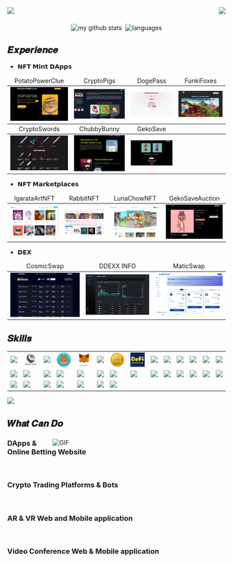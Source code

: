 <img align="left" src="https://visitor-badge.laobi.icu/badge?page_id=alexandercrypto.alexandercrypto" />
<img align="right" src="https://img.shields.io/github/followers/alexandercrypto?label=Follow&style=social" />
<h1 align="center"></h1>

<p align="center">
    <img src="https://github-readme-stats.vercel.app/api?username=alexandercrypto&show_icons=true&theme=tokyonight&include_all_commits=true&count_private=true" alt="my github stats" width="420"/>&nbsp;&nbsp;<img src="https://github-readme-stats.vercel.app/api/top-langs/?username=alexandercrypto&layout=compact&theme=tokyonight&include_all_commits=true&count_private=true" alt="languages" height="165">
</p>

<!-- <p align="center">
  <img align="center" src="https://github.com/alexandercrypto/alexandercrypto/blob/master/logo.png?raw=true" style = "width: -webkit-fill-available;"/>
</p> -->

## 𝑬𝒙𝒑𝒆𝒓𝒊𝒆𝒏𝒄𝒆
- 𝗡𝗙𝗧 𝗠𝗶𝗻𝘁 𝗗𝗔𝗽𝗽𝘀
<table>
    <thead align="center">
        <tr>
            <td>PotatoPowerClue</td>
            <td>CryptoPigs</td>
            <td>DogePass</td>
            <td>FunkiFoxes</td>
        </tr>
    </thead>
    <tr>
        <td>
            <a href="https://mint.potatopower.club/">
                <img src="https://github.com/kroim/profile/blob/master/projects/PotatoPowerClub.png?raw=true" width="200">
            </a>
        </td>
        <td>
            <a href="https://cryptopigs.one/#/">
                <img src="https://github.com/kroim/profile/blob/master/projects/CryptoPig.png?raw=true" width="200">
            </a>
        </td>           
        <td>
            <a href="https://nft.dogepass.io/">
                <img src="https://github.com/kroim/profile/blob/master/projects/DogePass.png?raw=true" width="200">
            </a>
        </td>
        <td>
            <a href="https://funkifoxes.com/">
                <img src="https://github.com/kroim/profile/blob/master/projects/FunkiFoxes.png?raw=true" width="200">
            </a>
        </td>             
    </tr>
    <thead align="center">
        <tr>
            <td>CryptoSwords</td>
            <td>ChubbyBunny</td>
            <td>GekoSave</td>
        </tr>
    </thead>
    <tr>
        <td>
            <a href="https://crypto-swords.com/" target="_blank">
                <img src="https://github.com/kroim/profile/blob/master/projects/CryptoSwords.png?raw=true" width="200">
            </a>
        </td>   
        <td>
            <a href="https://chubbybunnynft.com/" target="_blank">
                <img src="https://github.com/kroim/profile/blob/master/projects/ChubbyBunny1.png?raw=true" width="200">
            </a>
        </td>
        <td>
            <a href="https://gekosave.io/" target="_blank">
                <img src="https://github.com/kroim/profile/blob/master/projects/GekoSave0.png?raw=true" width="200">
            </a>
        </td>                     
    </tr>   
</table>

- 𝗡𝗙𝗧 𝗠𝗮𝗿𝗸𝗲𝘁𝗽𝗹𝗮𝗰𝗲𝘀
<table>
    <thead align="center">
        <tr>
            <td>IgarataArtNFT</td>
            <td>RabbitNFT</td>
            <td>LunaChowNFT</td>
            <td>GekoSaveAuction</td>
        </tr>
    </thead>
    <tr>
        <td>
            <a href="http://18.188.94.167:5000/">
              <img src="https://github.com/kroim/profile/blob/master/projects/igaratanft.png?raw=true" width="200">
            </a>
        </td>        
        <td>
            <a href="https://rabbitnft.com/">
              <img src="https://github.com/kroim/profile/blob/master/projects/rabbitnft.png?raw=true" width="200">
            </a>
        </td> 
        <td>
            <a href="http://209.145.53.68:5000">
              <img src="https://github.com/kroim/profile/blob/master/projects/LunachowNFT.png?raw=true" width="200">
            </a>
        </td> 
        <td>
            <a href="https://gekosave.io/marketplace">
              <img src="https://github.com/kroim/profile/blob/master/projects/GekoSave1.png?raw=true" width="200">
            </a>
        </td>
    </tr>
</table>

- 𝗗𝗘𝗫
<table>
    <thead align="center">
        <tr>
            <td>CosmicSwap</td>
            <td>DDEXX INFO</td>
            <td>MaticSwap</td>  
        </tr>
    </thead>
    <tr>
        <td>
            <a href="https://app.cosmicswap.finance/">
                <img src="https://github.com/kroim/profile/blob/master/projects/cosmicswap.png?raw=true" width="200">
            </a>
        </td>          
        <td>
            <a href="http://analytics.ddexx.io">
                <img src="https://github.com/kroim/profile/blob/master/projects/ddexinfo.png?raw=true" width="200">
            </a>
        </td>   
        <td>
            <a href="https://maticfront.web.app/farms">
                <img src="https://github.com/kroim/profile/blob/master/projects/maticswap.png?raw=true" width="200">
            </a>
        </td> 
    </tr>  
</table>

## 𝑺𝒌𝒊𝒍𝒍𝒔
<table>
  <tr>
    <td><img src="https://res.cloudinary.com/teepublic/image/private/s--3ZjIytTm--/c_crop,x_10,y_10/c_fit,h_830/c_crop,g_north_west,h_1038,w_1038,x_-264,y_-104/l_upload:v1565806151:production:blanks:vdbwo35fw6qtflw9kezw/fl_layer_apply,g_north_west,x_-375,y_-215/b_rgb:262c3a/c_limit,f_auto,h_630,q_90,w_630/v1470823069/production/designs/625723_1.jpg" width="100"></td>
    <td><img src="https://github.com/kroim/profile/blob/master/icons/icon_truffle.png?raw=true" width="100"></td>
    <td><img src="https://cryptologos.cc/logos/uniswap-uni-logo.svg" width="100"></td>
    <td><img src="https://github.com/kroim/profile/blob/master/icons/icon_pancake.png?raw=true" width="100"></td>
    <td><img src="https://github.com/kroim/profile/blob/master/icons/icon_metamask.png?raw=true" width="100"></td>
    <td><img src="https://res.cloudinary.com/crunchbase-production/image/upload/c_lpad,h_170,w_170,f_auto,b_white,q_auto:eco,dpr_1/sqzgmbkggvc1uwgapeuy" width="100"></td>
    <td><img src="https://github.com/kroim/profile/blob/master/icons/icon_nft.png?raw=true" width="100"></td>
    <td><img src="https://github.com/kroim/profile/blob/master/icons/icon_defi.png?raw=true" width="100"></td>
    <td><img src="https://cdn.iconscout.com/icon/free/png-64/swift-18-1174990.png" width="100"></td>
    <td><img src="https://cdn.iconscout.com/icon/free/png-64/rubymine-1175004.png" width="100"></td>
    <td><img src="https://cdn.iconscout.com/icon/free/png-64/go-76-1175027.png" width="100"></td>
    <td><img src="https://www.rust-lang.org/static/images/rust-logo-blk.svg" width="144"></td>
    <td><img src="https://cdn.iconscout.com/icon/free/png-64/angular-3-226070.png" width="100"></td>
    <td><img src="https://cdn.iconscout.com/icon/free/png-64/electron-67-1175035.png" width="100"></td>
  </tr>
  <tr>
    <td><img src="https://cdn.iconscout.com/icon/free/png-64/react-3-1175109.png" width="100"></td>
    <td><img src="https://cdn.iconscout.com/icon/free/png-64/vue-282497.png" width="100"></td>
    <td><img src="https://cdn.iconscout.com/icon/free/png-64/node-js-1174925.png" width="100"></td>
    <td><img src="https://cdn.iconscout.com/icon/free/png-64/javascript-24-1174950.png" width="100"></td>
    <td><img src="https://cdn.iconscout.com/icon/free/png-64/typescript-1174965.png" width="100"></td>
    <td><img src="https://cdn.iconscout.com/icon/free/png-64/mysql-18-1174938.png" width="100"></td>
    <td><img src="https://cdn.iconscout.com/icon/free/png-64/java-59-1174952.png" width="100"></td>
    <td><img src="https://cdn.iconscout.com/icon/free/png-64/cakephp-3-1175050.png" width="100"></td>
    <td><img src="https://cdn.iconscout.com/icon/free/png-64/html5-2474805-2056091.png" width="100"></td>
    <td><img src="https://cdn.iconscout.com/icon/free/png-128/sass-13-1175092.png" width="100"></td>
    <td><img src="https://cdn.iconscout.com/icon/free/png-64/webpack-1-1174980.png" width="100"></td>
    <td><img src="https://cdn.iconscout.com/icon/free/png-64/visualstudio-1-1174964.png" width="100"></td>
    <td><img src="https://cdn.iconscout.com/icon/free/png-64/django-11-1175036.png" width="100"></td>
    <td><img src="https://cdn.iconscout.com/icon/free/png-128/mongodb-4-1175139.png" width="100"></td>
  </tr>
  <tr>
    <td><img src="https://moralis.io/wp-content/uploads/2021/06/Moralis-Glass-Favicon.svg" width="100"></td>
    <td><img src="https://polygon.technology/wp-content/uploads/2021/05/matic-token-icon.svg" width="100"></td>
    <td><img src="https://hardhat.org/apple-touch-icon.png" width="120"></td>
    <td><img src="https://moralis.io/wp-content/uploads/2021/06/Moralis-Glass-Favicon.svg" width="120"></td>
    <td><img src="https://cryptologos.cc/logos/binance-coin-bnb-logo.png?v=014" width="100"></td>
    <td><img src="https://cryptologos.cc/logos/tron-trx-logo.svg?v=014" width="100"></td>
    <td><img src="https://cryptologos.cc/logos/cardano-ada-logo.svg?v=014" width="100"></td>
    <td></td>
    <td></td>
    <td></td>
    <td></td>
    <td></td>
    <td></td>
    <td></td>
  </tr>
</table>

<img height="300px" src="https://activity-graph.herokuapp.com/graph?username=alexandercrypto&theme=github&count_private=true" />

## 𝑾𝒉𝒂𝒕 𝑪𝒂𝒏 𝑫𝒐

<div>
<img align="right" alt="GIF" src="https://github.com/abhisheknaiidu/abhisheknaiidu/blob/master/code.gif?raw=true" width="400" />
 
### DApps & Online Betting Website
<br />

### Crypto Trading Platforms & Bots
<br />

### AR & VR Web and Mobile application
<br />

### Video Conference Web & Mobile application
<br />

</div>
